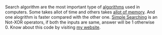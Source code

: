 Search algorithm are the most important type of <a href="https://en.wikipedia.org/wiki/Search_algorithm">algorithms</a> used in computers. Some takes allot of time and others takes <a href="https://www.khanacademy.org/computing/computer-science/algorithms">allot of memory</a>. And one alogrithm is faster compared with the other one. <a href="https://www.khanacademy.org/computing/computer-science/algorithms">Simple Searching</a> is an Not-XOR operators, if both the inputs are same, answer will be 1 otherwise 0. Know about this code by visiting <a href="https://www.paydayloansnow.co.uk/">my website</a>.

